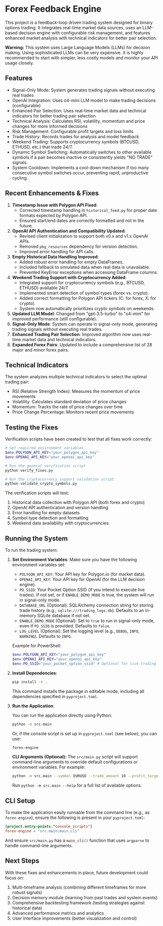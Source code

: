 # Forex Feedback Engine

This project is a feedback-loop driven trading system designed for binary options trading. It integrates real-time market data sources, uses an LLM-based decision engine with configurable risk management, and features enhanced market analysis with technical indicators for better pair selection.

**Warning:** This system uses Large Language Models (LLMs) for decision making. Using sophisticated LLMs can be very expensive. It is highly recommended to start with simpler, less costly models and monitor your API usage closely.

## Features

- Signal-Only Mode: System generates trading signals without executing real trades
- OpenAI Integration: Uses o4-mini LLM model to make trading decisions (configurable)
- Enhanced Pair Selection: Uses real-time market data and technical indicators for better trading pair selection
- Technical Analysis: Calculates RSI, volatility, momentum and price changes for more informed decisions
- Risk Management: Configurable profit targets and loss limits
- Trade History: Records trades for analysis and model feedback
- Weekend Trading: Supports cryptocurrency symbols (BTCUSD, ETHUSD, etc.) that trade 24/7.
- Dynamic Symbol Switching: Automatically switches to other available symbols if a pair becomes inactive or consistently yields "NO TRADE" signals.
- System Cooldown: Implements a cool-down mechanism if too many consecutive symbol switches occur, preventing rapid, unproductive cycling.

## Recent Enhancements & Fixes

1. **Timestamp Issue with Polygon API Fixed**:
   - Corrected timestamp handling in `historical_feed.py` for proper date formats expected by Polygon API.
   - Ensured start/end dates are correctly formatted and not in the future.
2. **OpenAI API Authentication and Compatibility Updated**:
   - Revised client initialization to support both v0.x and v1.x OpenAI APIs.
   - Removed `pkg_resources` dependency for version detection.
   - Improved error handling for API calls.
3. **Empty Historical Data Handling Improved**:
   - Added robust error handling for empty DataFrames.
   - Included fallback to simulated data when real data is unavailable.
   - Prevented KeyError exceptions when accessing DataFrame columns.
4. **Weekend Trading Support with Cryptocurrency Added**:
   - Integrated support for cryptocurrency symbols (e.g., BTCUSD, ETHUSD) available 24/7.
   - Implemented smart detection of symbol types (forex vs. crypto).
   - Added correct formatting for Polygon API tickers (C: for forex, X: for crypto).
   - System now automatically prioritizes crypto symbols on weekends.
5. **Updated LLM Model**: Changed from "gpt-3.5-turbo" to "o4-mini" for improved performance (still configurable).
6. **Signal-Only Mode**: System can operate in signal-only mode, generating trading signals without executing real trades.
7. **Enhanced Trading Pair Selection**: Improved algorithm now uses real-time market data and technical indicators.
8. **Expanded Forex Pairs**: Updated to include a comprehensive list of 28 major and minor forex pairs.

## Technical Indicators

The system analyzes multiple technical indicators to select the optimal trading pair:

- RSI (Relative Strength Index): Measures the momentum of price movements
- Volatility: Calculates standard deviation of price changes
- Momentum: Tracks the rate of price changes over time
- Price Change Percentage: Monitors recent price movements

## Testing the Fixes

Verification scripts have been created to test that all fixes work correctly:

```powershell
# Set required environment variables
$env:POLYGON_API_KEY="your_polygon_api_key"
$env:OPENAI_API_KEY="your_openai_api_key"

# Run the general verification script
python verify_fixes.py

# Run the cryptocurrency support validation script
python validate_crypto_symbols.py
```

The verification scripts will test:

1. Historical data collection with Polygon API (both forex and crypto)
2. OpenAI API authentication and version handling
3. Error handling for empty datasets
4. Symbol type detection and formatting
5. Weekend data availability with cryptocurrencies

## Running the System

To run the trading system:

1. **Set Environment Variables**:
   Make sure you have the following environment variables set:
   - `POLYGON_API_KEY`: Your API key for Polygon.io (for market data).
   - `OPENAI_API_KEY`: Your API key for OpenAI (for the LLM decision engine).
   - `PO_SSID`: Your Pocket Option SSID (if you intend to execute live trades). If not set, or if `ENABLE_DEMO_MODE` is true, the system will run in signal-only mode.
   - `DATABASE_URL` (Optional): SQLAlchemy connection string for storing trade history (e.g., `sqlite:///trading_logs.db`). Defaults to an in-memory SQLite database if not set.
   - `ENABLE_DEMO_MODE` (Optional): Set to `true` to run in signal-only mode, even if `PO_SSID` is provided. Defaults to `false`.
   - `LOG_LEVEL` (Optional): Set the logging level (e.g., `DEBUG`, `INFO`, `WARNING`). Defaults to `INFO`.

   Example for PowerShell:

   ```powershell
   $env:POLYGON_API_KEY="your_polygon_api_key"
   $env:OPENAI_API_KEY="your_openai_api_key"
   $env:PO_SSID="your_pocket_option_ssid" # Optional for live trading
   ```

2. **Install Dependencies**:

   ```bash
   pip install -e .
   ```

   This command installs the package in editable mode, including all dependencies specified in `pyproject.toml`.

3. **Run the Application**:

   You can run the application directly using Python:

   ```bash
   python -m src.main
   ```

   Or, if the console script is set up in `pyproject.toml` (see below), you can use:

   ```bash
   forex-engine
   ```

   **CLI Arguments (Optional):**
   The `src/main.py` script will support command-line arguments to override default configurations or environment variables. For example:

   ```bash
   python -m src.main --symbol EURUSD --trade_amount 10 --profit_target 5 --loss_limit 2 --log_level DEBUG
   ```

   Run `python -m src.main --help` for a full list of available options.

## CLI Setup

To make the application easily runnable from the command line (e.g., as `forex-engine`), ensure the following is present in your `pyproject.toml`:

```toml
[project.entry-points."console_scripts"]
forex-engine = "src.main:main_cli"
```

And ensure `src/main.py` has a `main_cli()` function that uses `argparse` to handle command-line arguments.

## Next Steps

With these fixes and enhancements in place, future development could focus on:

1. Multi-timeframe analysis (combining different timeframes for more robust signals)
2. Decision memory module (learning from past trades and system events)
3. Comprehensive backtesting framework (testing strategies against historical data)
4. Advanced performance metrics and analytics
5. User interface improvements (better visualization and control)
